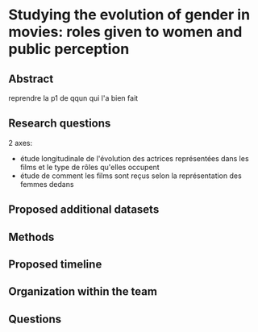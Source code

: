 # Studying the evolution of gender in movies: roles given to women and public perception

## Abstract

reprendre la p1 de qqun qui l'a bien fait

## Research questions

2 axes:
- étude longitudinale de l'évolution des actrices représentées dans les films et le type de rôles qu'elles occupent
- étude de comment les films sont reçus selon la représentation des femmes dedans

## Proposed additional datasets 

## Methods

## Proposed timeline

## Organization within the team

## Questions
